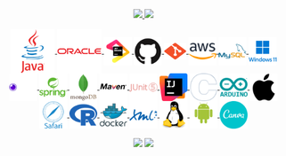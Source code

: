 
<div align="center">

  <a href="https://github.com/jadeilton21">
  <img height="180em" src="https://github-readme-stats.vercel.app/api?username=jadeilton21&show_icons=true&theme=dark&include_all_commits=true&count_private=true"/>
  <img height="180em" src="https://github-readme-stats.vercel.app/api/top-langs/?username=jadeilton21&layout=compact&langs_count=7&theme=dark"/>
</div>
   <div align="center">

 <div style="display: inline_block"><br>
  <img align="center" alt="Jade-Java" height="80" width="80" src="https://github.com/devicons/devicon/blob/master/icons/java/java-original-wordmark.svg"> 
  <img align="center" alt="Jade-Jenkins" height="80" width="80" src="https://github.com/devicons/devicon/blob/master/icons/oracle/oracle-original.svg">
<img align="center" alt="Jade-IDEA" height="50" width="50" src="https://github.com/devicons/devicon/blob/master/icons/jetbrains/jetbrains-original.svg">
<img align="center" alt="Jade-Jenkins" height="50" width="50" src="https://github.com/devicons/devicon/blob/master/icons/github/github-original.svg">
  <img align="center" alt="git" height="30" width="40" src="https://raw.githubusercontent.com/devicons/devicon/master/icons/git/git-original.svg">
  <img align="center" alt="Jade-Feing" height="50" width="50" src="https://github.com/devicons/devicon/blob/master/icons/amazonwebservices/amazonwebservices-original-wordmark.svg">
   <img align="center" alt="Jade-Mysql" height="50" width="50" src="https://github.com/devicons/devicon/blob/master/icons/mysql/mysql-original-wordmark.svg">
   <img align="center" alt="Jade-Windows" height="50" width="50" src="https://github.com/devicons/devicon/blob/master/icons/windows11/windows11-original-wordmark.svg">
    <img align="center" alt="Jade-Windows" height="50" width="50" src="https://github.com/devicons/devicon/blob/master/icons/insomnia/insomnia-original-wordmark.svg">
    <img align="center" alt="Jade-Windows" height="50" width="50" src="https://github.com/devicons/devicon/blob/master/icons/spring/spring-original-wordmark.svg">
    <img align="center" alt="Jade-Windows" height="50" width="50" src="https://github.com/devicons/devicon/blob/master/icons/mongodb/mongodb-original-wordmark.svg">
    <img align="center" alt="Jade-Windows" height="50" width="50" src="https://github.com/devicons/devicon/blob/master/icons/maven/maven-original-wordmark.svg">
    <img align="center" alt="Jade-Windows" height="50" width="50" src="https://github.com/devicons/devicon/blob/master/icons/junit/junit-line-wordmark.svg">
    <img align="center" alt="Jade-Windows" height="50" width="50" src="https://github.com/devicons/devicon/blob/master/icons/intellij/intellij-original.svg">
    <img align="center" alt="Jade-Windows" height="50" width="50" src="https://github.com/devicons/devicon/blob/master/icons/c/c-line.svg">
    <img align="center" alt="Jade-Windows" height="50" width="50" src="https://github.com/devicons/devicon/blob/master/icons/arduino/arduino-original-wordmark.svg">
    <img align="center" alt="Jade-Windows" height="50" width="50" src="https://github.com/devicons/devicon/blob/master/icons/apple/apple-original.svg">
    <img align="center" alt="Jade-Windows" height="50" width="50" src="https://github.com/devicons/devicon/blob/master/icons/safari/safari-line-wordmark.svg">
        <img align="center" alt="Jade-Windows" height="50" width="50" src="https://github.com/devicons/devicon/blob/master/icons/r/r-plain.svg">
         <img align="center" alt="Jade-Windows" height="50" width="50" src="https://github.com/devicons/devicon/blob/master/icons/docker/docker-original-wordmark.svg">
          <img align="center" alt="Jade-Windows" height="50" width="50" src="https://github.com/devicons/devicon/blob/master/icons/xml/xml-plain.svg">
          <img align="center" alt="Jade-Windows" height="50" width="50" src="https://github.com/devicons/devicon/blob/master/icons/linux/linux-original.svg">
          <img align="center" alt="Jade-Windows" height="50" width="50" src="https://github.com/devicons/devicon/blob/master/icons/android/android-original-wordmark.svg">
                    <img align="center" alt="Jade-Windows" height="50" width="50" src="https://github.com/devicons/devicon/blob/master/icons/canva/canva-original.svg">





</div>
<br>
<div> 
  <a href = "mailto:Jadeiltondm@gmail.com"><img src="https://img.shields.io/badge/Gmail-D14836?style=for-the-badge&logo=gmail&logoColor=white" target="_blank"></a>
  <a href="https://www.linkedin.com/in/jadeilton-de-almeida-79b7b9236/" target="_blank"><img src="https://img.shields.io/badge/LinkedIn-0077B5?style=for-the-badge&logo=linkedin&logoColor=white" target="_blank"></a>


</div>
